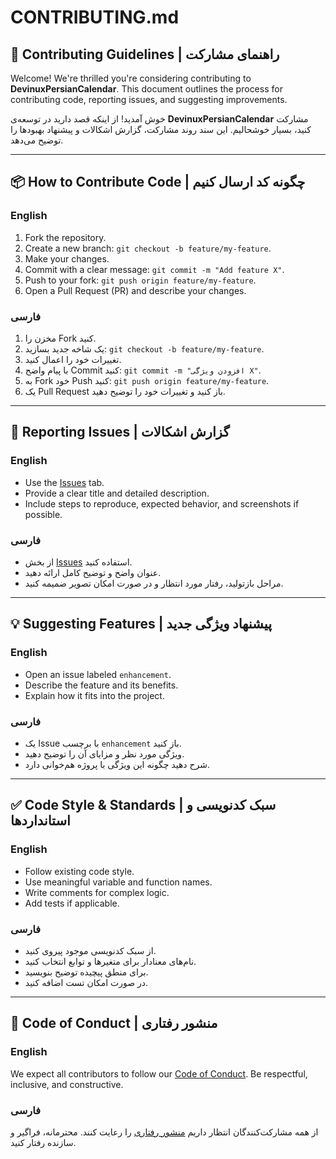 # CONTRIBUTING.md

## 📝 Contributing Guidelines | راهنمای مشارکت

Welcome! We're thrilled you're considering contributing to **DevinuxPersianCalendar**. This document outlines the process for contributing code, reporting issues, and suggesting improvements.

خوش آمدید! از اینکه قصد دارید در توسعه‌ی **DevinuxPersianCalendar** مشارکت کنید، بسیار خوشحالیم. این سند روند مشارکت، گزارش اشکالات و پیشنهاد بهبودها را توضیح می‌دهد.

---

## 📦 How to Contribute Code | چگونه کد ارسال کنیم

### English
1. Fork the repository.
2. Create a new branch: `git checkout -b feature/my-feature`.
3. Make your changes.
4. Commit with a clear message: `git commit -m "Add feature X"`.
5. Push to your fork: `git push origin feature/my-feature`.
6. Open a Pull Request (PR) and describe your changes.

### فارسی
1. مخزن را Fork کنید.
2. یک شاخه جدید بسازید: `git checkout -b feature/my-feature`.
3. تغییرات خود را اعمال کنید.
4. با پیام واضح Commit کنید: `git commit -m "افزودن ویژگی X"`.
5. به Fork خود Push کنید: `git push origin feature/my-feature`.
6. یک Pull Request باز کنید و تغییرات خود را توضیح دهید.

---

## 🐞 Reporting Issues | گزارش اشکالات

### English
- Use the [Issues](https://github.com/Devinux/DevinuxPersianCalendar/issues) tab.
- Provide a clear title and detailed description.
- Include steps to reproduce, expected behavior, and screenshots if possible.

### فارسی
- از بخش [Issues](https://github.com/Devinux/DevinuxPersianCalendar/issues) استفاده کنید.
- عنوان واضح و توضیح کامل ارائه دهید.
- مراحل بازتولید، رفتار مورد انتظار و در صورت امکان تصویر ضمیمه کنید.

---

## 💡 Suggesting Features | پیشنهاد ویژگی جدید

### English
- Open an issue labeled `enhancement`.
- Describe the feature and its benefits.
- Explain how it fits into the project.

### فارسی
- یک Issue با برچسب `enhancement` باز کنید.
- ویژگی مورد نظر و مزایای آن را توضیح دهید.
- شرح دهید چگونه این ویژگی با پروژه هم‌خوانی دارد.

---

## ✅ Code Style & Standards | سبک کدنویسی و استانداردها

### English
- Follow existing code style.
- Use meaningful variable and function names.
- Write comments for complex logic.
- Add tests if applicable.

### فارسی
- از سبک کدنویسی موجود پیروی کنید.
- نام‌های معنادار برای متغیرها و توابع انتخاب کنید.
- برای منطق پیچیده توضیح بنویسید.
- در صورت امکان تست اضافه کنید.

---

## 🙌 Code of Conduct | منشور رفتاری

### English
We expect all contributors to follow our [Code of Conduct](CODE_OF_CONDUCT.md). Be respectful, inclusive, and constructive.

### فارسی
از همه مشارکت‌کنندگان انتظار داریم [منشور رفتاری](CODE_OF_CONDUCT.md) را رعایت کنند. محترمانه، فراگیر و سازنده رفتار کنید.
